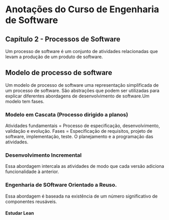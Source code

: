 # Anotações do Curso de Engenharia de Software

## Capítulo 2 - Processos de Software
Um processo de software é um conjunto de atividades relacionadas que levam a produção de um produto de software.

## Modelo de processo de software
Um modelo de processo de software  uma representação simplificada de um processo de software. São abstrações que podem ser utilizadas para explicar diferentes abordagens de desenvolvimento de software.Um modelo tem fases.

### Modelo em Cascata (Processo dirigido a planos)
Atividades fundamentais = Processo de especificação, desenvolvimento, validação e evolução.
Fases = Especificação de requisitos, projeto de software, implementação, teste.
O planejamento e a programação das atividades.

### Desenvolvimento Incremental
Essa abordagem intercala as atividades de modo que cada versão adiciona funcionalidade à anterior.

### Engenharia de SOftware Orientado a Reuso.
Essa abordagem é baseada na existência de um número significativo de componentes reusáveis.


#### Estudar Lean




